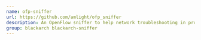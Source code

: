 ```yaml
---
name: ofp-sniffer
url: https://github.com/amlight/ofp_sniffer
description: An OpenFlow sniffer to help network troubleshooting in production networks.
group: blackarch blackarch-sniffer
---
```

